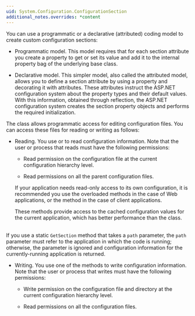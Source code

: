 ```yaml
---
uid: System.Configuration.ConfigurationSection
additional_notes.overrides: *content
---
```


<p>You can use a programmatic or a declarative (attributed) coding model to create custom configuration sections:  
  
-   Programmatic model. This model requires that for each section attribute you create a property to get or set its value and add it to the internal property bag of the underlying <xref href="System.Configuration.ConfigurationElement"></xref> base class.  
  
-   Declarative model. This simpler model, also called the attributed model, allows you to define a section attribute by using a property and decorating it with attributes. These attributes instruct the ASP.NET configuration system about the property types and their default values. With this information, obtained through reflection, the ASP.NET configuration system creates the section property objects and performs the required initialization.  
  
 The <xref href="System.Configuration.Configuration"></xref> class allows programmatic access for editing configuration files. You can access these files for reading or writing as follows:  
  
-   Reading. You use <xref href="System.Configuration.Configuration.GetSection(System.String)"></xref> or <xref href="System.Configuration.Configuration.GetSectionGroup(System.String)"></xref> to read configuration information. Note that the user or process that reads must have the following permissions:  
  
    -   Read permission on the configuration file at the current configuration hierarchy level.  
  
    -   Read permissions on all the parent configuration files.  
  
     If your application needs read-only access to its own configuration, it is recommended you use the <xref href="System.Web.Configuration.WebConfigurationManager.GetSection*"></xref> overloaded methods in the case of Web applications, or the <xref href="System.Configuration.ConfigurationManager.GetSection(System.String)"></xref> method in the case of client applications.  
  
     These methods provide access to the cached configuration values for the current application, which has better performance than the <xref href="System.Configuration.Configuration"></xref> class.  
  
 <block subset="none" type="note"><p>  
 If you use a static `GetSection` method that takes a <code>path</code> parameter, the <code>path</code> parameter must refer to the application in which the code is running; otherwise, the parameter is ignored and configuration information for the currently-running application is returned.  
  
</p></block>  
  
-   Writing. You use one of the <xref href="System.Configuration.Configuration.Save*"></xref> methods to write configuration information. Note that the user or process that writes must have the following permissions:  
  
    -   Write permission on the configuration file and directory at the current configuration hierarchy level.  
  
    -   Read permissions on all the configuration files.</p>


